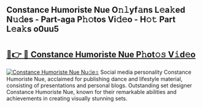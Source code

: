 ## Constance Humoriste Nue O𝚗𝚕yf𝚊ns L𝚎a𝚔ed N𝚞𝚍es - Part-aga P𝚑𝚘tos Vi𝚍𝚎o - H𝚘𝚝 Part L𝚎a𝚔s o0uu5

# <h2><a href="http://kf36cgc.oniu.top/?m=Constance+Humoriste+Nue">🔗👉 🔴 Constance Humoriste Nue P𝚑ot𝚘𝚜 V𝚒d𝚎o</a></h2>

[![Constance Humoriste Nue Nu𝚍e𝚜](https://i.imgur.com/0qMVB7G.gif)](http://kf36cgc.oniu.top/?m=Constance+Humoriste+Nue)
Social media personality Constance Humoriste Nue, acclaimed for publishing dance and lifestyle material, consisting of presentations and personal blogs. Outstanding set designer Constance Humoriste Nue, known for their remarkable abilities and achievements in creating visually stunning sets.  
